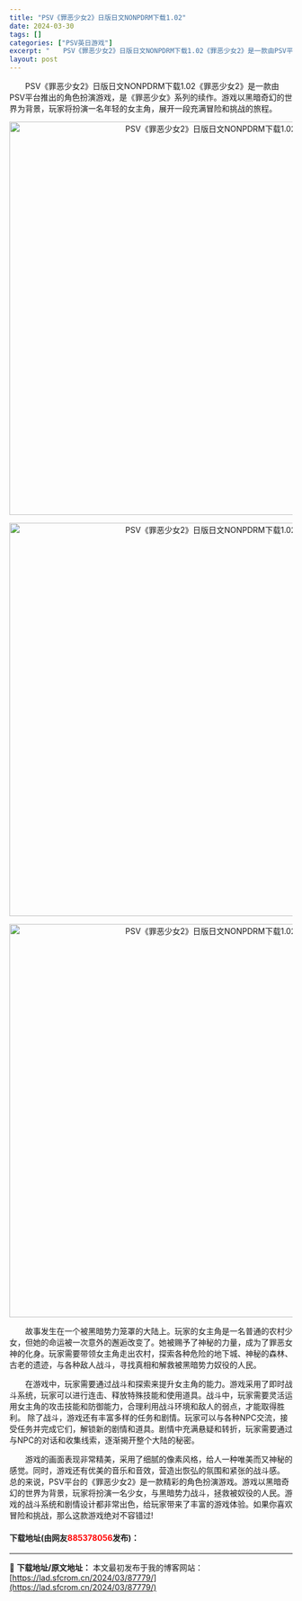 ```yaml
---
title: "PSV《罪恶少女2》日版日文NONPDRM下载1.02"
date: 2024-03-30
tags: []
categories: ["PSV英日游戏"]
excerpt: "　　PSV《罪恶少女2》日版日文NONPDRM下载1.02《罪恶少女2》是一款由PSV平台推出的角色扮演游戏，是《罪恶少女》系列的续作。游戏以黑暗奇幻的世界为背景，玩家将扮演一名年轻的女主角，展开一段充满冒险和挑战的旅程。 　　故事发生在一个被黑暗势力笼罩的大陆上。玩家的女主角是一名普通的农村少女，&hellip;"
layout: post
---
```


 <p>　　PSV《罪恶少女2》日版日文NONPDRM下载1.02《罪恶少女2》是一款由PSV平台推出的角色扮演游戏，是《罪恶少女》系列的续作。游戏以黑暗奇幻的世界为背景，玩家将扮演一名年轻的女主角，展开一段充满冒险和挑战的旅程。</p> <p align="center"><img align="" border="0" src="https://lad.sfcrom.cn/wp-content/uploads/2024/03/20240330_66077ee517e53.webp" width="700" alt="PSV《罪恶少女2》日版日文NONPDRM下载1.02" /></p> <p align="center"><img align="" border="0" src="https://lad.sfcrom.cn/wp-content/uploads/2024/03/20240330_66077ee5807ac.webp" width="700" alt="PSV《罪恶少女2》日版日文NONPDRM下载1.02" /></p> <p align="center"><img align="" border="0" src="https://lad.sfcrom.cn/wp-content/uploads/2024/03/20240330_66077ee5e9c6a.webp" width="700" alt="PSV《罪恶少女2》日版日文NONPDRM下载1.02" /></p> <p>　　故事发生在一个被黑暗势力笼罩的大陆上。玩家的女主角是一名普通的农村少女，但她的命运被一次意外的邂逅改变了。她被赐予了神秘的力量，成为了罪恶女神的化身。玩家需要带领女主角走出农村，探索各种危险的地下城、神秘的森林、古老的遗迹，与各种敌人战斗，寻找真相和解救被黑暗势力奴役的人民。</p> <p>　　在游戏中，玩家需要通过战斗和探索来提升女主角的能力。游戏采用了即时战斗系统，玩家可以进行连击、释放特殊技能和使用道具。战斗中，玩家需要灵活运用女主角的攻击技能和防御能力，合理利用战斗环境和敌人的弱点，才能取得胜利。 除了战斗，游戏还有丰富多样的任务和剧情。玩家可以与各种NPC交流，接受任务并完成它们，解锁新的剧情和道具。剧情中充满悬疑和转折，玩家需要通过与NPC的对话和收集线索，逐渐揭开整个大陆的秘密。</p> <p>　　游戏的画面表现非常精美，采用了细腻的像素风格，给人一种唯美而又神秘的感觉。同时，游戏还有优美的音乐和音效，营造出恢弘的氛围和紧张的战斗感。 总的来说，PSV平台的《罪恶少女2》是一款精彩的角色扮演游戏。游戏以黑暗奇幻的世界为背景，玩家将扮演一名少女，与黑暗势力战斗，拯救被奴役的人民。游戏的战斗系统和剧情设计都非常出色，给玩家带来了丰富的游戏体验。如果你喜欢冒险和挑战，那么这款游戏绝对不容错过!</p> <p><h4>下载地址(由网友<font color="red">885378056</font>发布)：</h4></p> 

---
📖 **下载地址/原文地址：** 本文最初发布于我的博客网站：[https://lad.sfcrom.cn/2024/03/87779/](https://lad.sfcrom.cn/2024/03/87779/)
